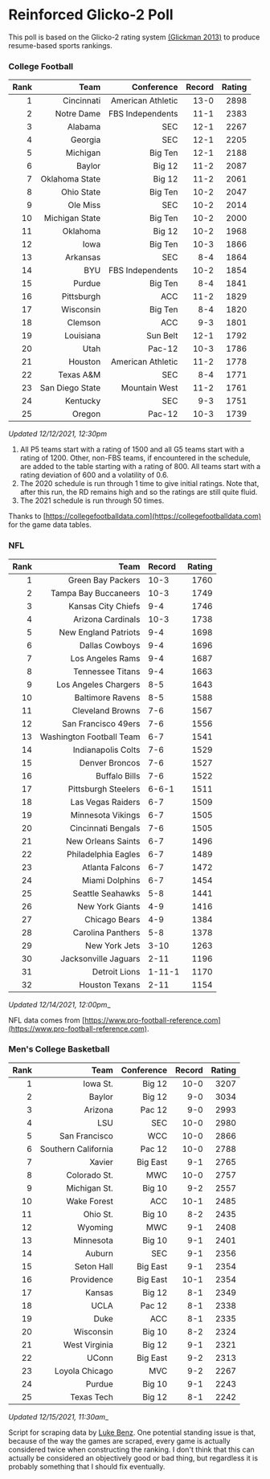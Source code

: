 # Reinforced Glicko-2 Poll

This poll is based on the Glicko-2 rating system [\(Glickman 2013\)](http://glicko.net/glicko/glicko2.pdf) to produce resume-based sports rankings.

### College Football
| Rank  | Team                 | Conference           | Record   | Rating |
| ---:  | ---:                 | ---:                 | ---:     | ---:   |
| 1     | Cincinnati           | American Athletic    | 13-0     | 2898   |
| 2     | Notre Dame           | FBS Independents     | 11-1     | 2383   |
| 3     | Alabama              | SEC                  | 12-1     | 2267   |
| 4     | Georgia              | SEC                  | 12-1     | 2205   |
| 5     | Michigan             | Big Ten              | 12-1     | 2188   |
| 6     | Baylor               | Big 12               | 11-2     | 2087   |
| 7     | Oklahoma State       | Big 12               | 11-2     | 2061   |
| 8     | Ohio State           | Big Ten              | 10-2     | 2047   |
| 9     | Ole Miss             | SEC                  | 10-2     | 2014   |
| 10    | Michigan State       | Big Ten              | 10-2     | 2000   |
| 11    | Oklahoma             | Big 12               | 10-2     | 1968   |
| 12    | Iowa                 | Big Ten              | 10-3     | 1866   |
| 13    | Arkansas             | SEC                  | 8-4      | 1864   |
| 14    | BYU                  | FBS Independents     | 10-2     | 1854   |
| 15    | Purdue               | Big Ten              | 8-4      | 1841   |
| 16    | Pittsburgh           | ACC                  | 11-2     | 1829   |
| 17    | Wisconsin            | Big Ten              | 8-4      | 1820   |
| 18    | Clemson              | ACC                  | 9-3      | 1801   |
| 19    | Louisiana            | Sun Belt             | 12-1     | 1792   |
| 20    | Utah                 | Pac-12               | 10-3     | 1786   |
| 21    | Houston              | American Athletic    | 11-2     | 1778   |
| 22    | Texas A&M            | SEC                  | 8-4      | 1771   |
| 23    | San Diego State      | Mountain West        | 11-2     | 1761   |
| 24    | Kentucky             | SEC                  | 9-3      | 1751   |
| 25    | Oregon               | Pac-12               | 10-3     | 1739   |
_Updated 12/12/2021, 12:30pm_

1. All P5 teams start with a rating of 1500 and all G5 teams start with a rating of 1200. Other, non-FBS teams, if encountered in the schedule, are added to the table starting with a rating of 800. All teams start with a rating deviation of 600 and a volatility of 0.6.
2. The 2020 schedule is run through 1 time to give initial ratings. Note that, after this run, the RD remains high and so the ratings are still quite fluid.
3. The 2021 schedule is run through 50 times.

Thanks to [https://collegefootballdata.com](https://collegefootballdata.com) for the game data tables.

### NFL
| Rank  | Team                       | Record   | Rating |
| ---:  | ---:                       | :---     | ---:   |
| 1     | Green Bay Packers          | 10-3     | 1760   |
| 2     | Tampa Bay Buccaneers       | 10-3     | 1749   |
| 3     | Kansas City Chiefs         | 9-4      | 1746   |
| 4     | Arizona Cardinals          | 10-3     | 1738   |
| 5     | New England Patriots       | 9-4      | 1698   |
| 6     | Dallas Cowboys             | 9-4      | 1696   |
| 7     | Los Angeles Rams           | 9-4      | 1687   |
| 8     | Tennessee Titans           | 9-4      | 1663   |
| 9     | Los Angeles Chargers       | 8-5      | 1643   |
| 10    | Baltimore Ravens           | 8-5      | 1588   |
| 11    | Cleveland Browns           | 7-6      | 1567   |
| 12    | San Francisco 49ers        | 7-6      | 1556   |
| 13    | Washington Football Team   | 6-7      | 1541   |
| 14    | Indianapolis Colts         | 7-6      | 1529   |
| 15    | Denver Broncos             | 7-6      | 1527   |
| 16    | Buffalo Bills              | 7-6      | 1522   |
| 17    | Pittsburgh Steelers        | 6-6-1    | 1511   |
| 18    | Las Vegas Raiders          | 6-7      | 1509   |
| 19    | Minnesota Vikings          | 6-7      | 1505   |
| 20    | Cincinnati Bengals         | 7-6      | 1505   |
| 21    | New Orleans Saints         | 6-7      | 1496   |
| 22    | Philadelphia Eagles        | 6-7      | 1489   |
| 23    | Atlanta Falcons            | 6-7      | 1472   |
| 24    | Miami Dolphins             | 6-7      | 1454   |
| 25    | Seattle Seahawks           | 5-8      | 1441   |
| 26    | New York Giants            | 4-9      | 1416   |
| 27    | Chicago Bears              | 4-9      | 1384   |
| 28    | Carolina Panthers          | 5-8      | 1378   |
| 29    | New York Jets              | 3-10     | 1263   |
| 30    | Jacksonville Jaguars       | 2-11     | 1196   |
| 31    | Detroit Lions              | 1-11-1   | 1170   |
| 32    | Houston Texans             | 2-11     | 1154   |
_Updated 12/14/2021, 12:00pm__

NFL data comes from [https://www.pro-football-reference.com](https://www.pro-football-reference.com).

### Men's College Basketball
| Rank  | Team                 | Conference | Record   | Rating |
| ---:  | ---:                 | ---:       | ---:     | ---:   |
| 1     | Iowa St.             | Big 12     | 10-0     | 3207   |
| 2     | Baylor               | Big 12     | 9-0      | 3034   |
| 3     | Arizona              | Pac 12     | 9-0      | 2993   |
| 4     | LSU                  | SEC        | 10-0     | 2980   |
| 5     | San Francisco        | WCC        | 10-0     | 2866   |
| 6     | Southern California  | Pac 12     | 10-0     | 2788   |
| 7     | Xavier               | Big East   | 9-1      | 2765   |
| 8     | Colorado St.         | MWC        | 10-0     | 2757   |
| 9     | Michigan St.         | Big 10     | 9-2      | 2557   |
| 10    | Wake Forest          | ACC        | 10-1     | 2485   |
| 11    | Ohio St.             | Big 10     | 8-2      | 2435   |
| 12    | Wyoming              | MWC        | 9-1      | 2408   |
| 13    | Minnesota            | Big 10     | 9-1      | 2401   |
| 14    | Auburn               | SEC        | 9-1      | 2356   |
| 15    | Seton Hall           | Big East   | 9-1      | 2354   |
| 16    | Providence           | Big East   | 10-1     | 2354   |
| 17    | Kansas               | Big 12     | 8-1      | 2349   |
| 18    | UCLA                 | Pac 12     | 8-1      | 2338   |
| 19    | Duke                 | ACC        | 8-1      | 2335   |
| 20    | Wisconsin            | Big 10     | 8-2      | 2324   |
| 21    | West Virginia        | Big 12     | 9-1      | 2321   |
| 22    | UConn                | Big East   | 9-2      | 2313   |
| 23    | Loyola Chicago       | MVC        | 9-2      | 2267   |
| 24    | Purdue               | Big 10     | 9-1      | 2243   |
| 25    | Texas Tech           | Big 12     | 8-1      | 2242   |
_Updated 12/15/2021, 11:30am__

Script for scraping data by [Luke Benz](https://github.com/lbenz730/NCAA_Hoops).
One potential standing issue is that, because of the way the games are scraped, every game is actually considered twice when constructing the ranking. I don't think that this can actually be considered an objectively good or bad thing, but regardless it is probably something that I should fix eventually.

